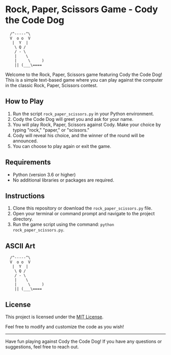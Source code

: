 # Rock, Paper, Scissors Game - Cody the Code Dog
      /^-----^\       
      V  o o  V       
       |  Y  |        
        \ Q /         
        / - \         
        |    \        
        |     \     ) 
        || (___\====  

Welcome to the Rock, Paper, Scissors game featuring Cody the Code Dog! This is a simple text-based game where you can play against the computer in the classic Rock, Paper, Scissors contest.

## How to Play

1. Run the script `rock_paper_scissors.py` in your Python environment.
2. Cody the Code Dog will greet you and ask for your name.
3. You will play Rock, Paper, Scissors against Cody. Make your choice by typing "rock," "paper," or "scissors."
4. Cody will reveal his choice, and the winner of the round will be announced.
5. You can choose to play again or exit the game.

## Requirements

- Python (version 3.6 or higher)
- No additional libraries or packages are required.

## Instructions

1. Clone this repository or download the `rock_paper_scissors.py` file.
2. Open your terminal or command prompt and navigate to the project directory.
3. Run the game script using the command: `python rock_paper_scissors.py`.

## ASCII Art

      /^-----^\       
      V  o o  V       
       |  Y  |        
        \ Q /         
        / - \         
        |    \        
        |     \     ) 
        || (___\====  

## License

This project is licensed under the [MIT License](LICENSE).

Feel free to modify and customize the code as you wish!

---

Have fun playing against Cody the Code Dog! If you have any questions or suggestions, feel free to reach out.
